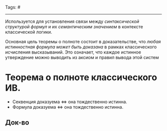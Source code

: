 Tags: #

---
Используется для установления связи между *синтаксической структурой формул* и их *семантическим значением* в контексте классической логики.

Основная цель теоремы о полноте состоит в доказательстве, что *любая истинностная формула может быть доказана* в рамках классического исчисления высказываний. Это означает, что каждое истинное утверждение можно выводить из аксиом и правил вывода этой систем

# Теорема о полноте классического ИВ.
* Секвенция доказуема $\Leftrightarrow$ она тождественно истинна.
* Формула доказуема $\Leftrightarrow$ она тождественно истинна.

## Док-во


